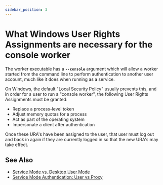 ```yaml
---
sidebar_position: 3
---
```


# What Windows User Rights Assignments are necessary for the console worker

The worker executable has a **`--console`** argument which will allow a worker
started from the command line to perform authentication to another user
account, much like it does when running as a service.

On Windows, the default "Local Security Policy" usually prevents this, and in
order for a user to run a "console worker", the following User Rights
Assignments must be granted:

* Replace a process-level token
* Adjust memory quotas for a process
* Act as part of the operating system
* Impersonate a client after authentication

Once these URA's have been assigned to the user, that user must log out and
back in again if they are currently logged in so that the new URA's may take
effect.


## See Also

* [Service Mode vs. Desktop User Mode](/administrators-guide/configuring-qube/worker-configuration/Service+Mode+vs+Desktop+User+Mode)
* [Service Mode Authentication: User vs Proxy](/administrators-guide/configuring-qube/worker-configuration/Service+Mode+Authentication+User+vs+Proxy)
